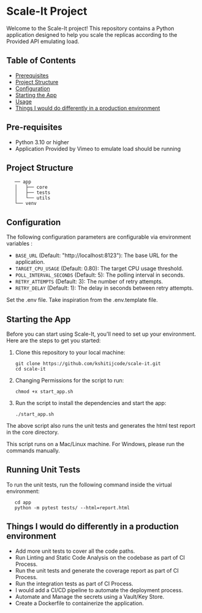 # Scale-It Project

Welcome to the Scale-It project! This repository contains a Python application designed to help you scale the replicas according to the Provided API emulating load.

## Table of Contents
- [Prerequisites](#pre-requisites)
- [Project Structure](#project-structure)
- [Configuration](#configuration)
- [Starting the App](#installation)
- [Usage](#usage)
- [Things I would do differently in a production environment](#things-i-would-do-differently-in-a-production-environment)


## Pre-requisites

- Python 3.10 or higher
- Application Provided by Vimeo to emulate load should be running 

## Project Structure

```shell
   ── app
   │   ├── core
   │   ├── tests
   │   └── utils
   └── venv
   ```


## Configuration
The following configuration parameters are configurable via environment variables : 

- `BASE_URL` (Default: "http://localhost:8123"): The base URL for the application.
- `TARGET_CPU_USAGE` (Default: 0.80): The target CPU usage threshold.
- `POLL_INTERVAL_SECONDS` (Default: 5): The polling interval in seconds.
- `RETRY_ATTEMPTS` (Default: 3): The number of retry attempts.
- `RETRY_DELAY` (Default: 1): The delay in seconds between retry attempts.

Set the .env file. Take inspiration from the .env.template file.


## Starting the App

Before you can start using Scale-It, you'll need to set up your environment. Here are the steps to get you started:

1. Clone this repository to your local machine:

   ```shell
   git clone https://github.com/kshitijcode/scale-it.git
   cd scale-it
   ```
2. Changing Permissions for the script to run:

   ```shell
   chmod +x start_app.sh
   ``` 
3. Run the script to install the dependencies and start the app:

   ```shell
   ./start_app.sh
   ```
The above script also runs the unit tests and generates the html test report in the core directory.

This script runs on a Mac/Linux machine. For Windows, please run the commands manually.


## Running Unit Tests

To run the unit tests, run the following command inside the virtual environment:

```shell
   cd app
   python -m pytest tests/ --html=report.html 
  ```


## Things I would do differently in a production environment

- Add more unit tests to cover all the code paths.
- Run Linting and Static Code Analysis on the codebase as part of CI Process.
- Run the unit tests and generate the coverage report as part of CI Process.
- Run the integration tests as part of CI Process.
- I would add a CI/CD pipeline to automate the deployment process.
- Automate and Manage the secrets using a Vault/Key Store.
- Create a Dockerfile to containerize the application.
 